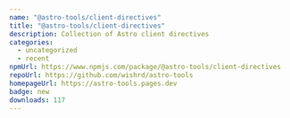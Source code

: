 ```yaml
---
name: "@astro-tools/client-directives"
title: "@astro-tools/client-directives"
description: Collection of Astro client directives
categories:
  - uncategorized
  - recent
npmUrl: https://www.npmjs.com/package/@astro-tools/client-directives
repoUrl: https://github.com/wishrd/astro-tools
homepageUrl: https://astro-tools.pages.dev
badge: new
downloads: 117
---
```

